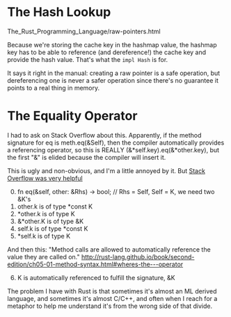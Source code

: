 # The Hash Lookup

The_Rust_Programming_Language/raw-pointers.html

Because we're storing the cache key in the hashmap value, the hashmap
key has to be able to reference (and dereference!) the cache key and
provide the hash value.  That's what the `impl Hash` is for.

It says it right in the manual: creating a raw pointer is a safe
operation, but dereferencing one is never a safer operation since
there's no guarantee it points to a real thing in memory.

# The Equality Operator

I had to ask on Stack Overflow about this.  Apparently, if the method
signature for eq is meth.eq(&Self), then the compiler automatically
provides a referencing operator, so this is REALLY
(&*self.key).eq(&*other.key), but the first "&" is elided because the
compiler will insert it.

This is ugly and non-obvious, and I'm a little annoyed by it.  But
[Stack Overflow was very helpful](https://stackoverflow.com/questions/43218554/using-rust-dereferencing-operators-vs-with-self/43219279#43219279)

0. fn eq(&self, other: &Rhs) -> bool; // Rhs = Self, Self = K, we need two &K's
1. other.k is of type *const K
2. *other.k is of type K
3. &*other.K is of type &K
4. self.k is of type *const K
5. *self.k is of type K

And then this: "Method calls are allowed to automatically reference the
value they are called on."
http://rust-lang.github.io/book/second-edition/ch05-01-method-syntax.html#wheres-the---operator

6. K is automatically referenced to fulfill the signature, &K

The problem I have with Rust is that sometimes it's almost an ML
derived language, and sometimes it's almost C/C++, and often when I
reach for a metaphor to help me understand it's from the wrong side
of that divide.

